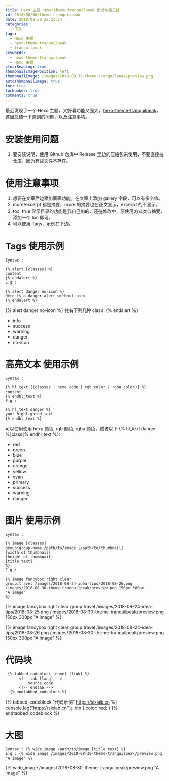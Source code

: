 ```yaml
---
title: Hexo 主题 hexo-theme-tranquilpeak 部分功能总结
id: 2018/08/30/theme-tranquilpeak
date: 2018-08-30 22:21:24
categories:
  - 工具
tags:
  - Hexo 主题
  - hexo-theme-tranquilpeak
  - tranquilpeak
keywords: 
  - hexo-theme-tranquilpeak
  - Hexo 主题
clearReading: true
thumbnailImagePosition: left
thumbnailImage: /images/2018-08-30-theme-tranquilpeak/preview.png
autoThumbnailImage: true
toc: true
tocNumber: true
comments: true
---
```


 最近发现了一个 Hexo 主题，又好看功能又强大，[hexo-theme-tranquilpeak](https://github.com/LouisBarranqueiro/hexo-theme-tranquilpeak)，这里总结一下遇到的问题，以及注意事项。

<!-- more -->

# 安装使用问题

1. 要安装说明，使用 Github 仓库中 Release 里边的压缩包来使用，不要直接拉仓库，因为有些文件不存在。

# 使用注意事项

1. 想要在文章后边添加画廊功能，在文章上添加 gallery 字段，可以有多个值。
2. more/excerpt 都是摘要，more 的摘要也在正文显示，excerpt 的不显示。
3. toc: true 显示目录的功能是我自己加的，还在修改中，原使用方式类似摘要，添加一个 toc 即可。
4. 可以使用 Tags，示例在下边。

# Tags 使用示例

```
Syntax :

{% alert [classes] %}
content
{% endalert %}
E.g :

{% alert danger no-icon %}
Here is a danger alert without icon
{% endalert %}
```

{% alert danger no-icon %}
共有下列几种 class:
{% endalert %}
- info
- success
- warning
- danger
- no-icon

# 高亮文本 使用示例

```
Syntax :

{% hl_text [(classes | hexa code | rgb color | rgba color)] %} 
content
{% endhl_text %}
E.g :

{% hl_text danger %}
your highlighted text
{% endhl_text %}
```

可以使用使用 hexa 颜色, rgb 颜色, rgba 颜色，或者以下 {% hl_text danger %}class{% endhl_text %}:
- red
- green
- blue
- purple
- orange
- yellow
- cyan
- primary
- success
- warning
- danger

# 图片 使用示例

```
Syntax : 

{% image [classes] 
group:group-name /path/to/image [/path/to/thumbnail] 
[width of thumbnail]
[height of thumbnail]
[title text]
%}
E.g : 

{% image fancybox right clear 
group:travel /images/2018-08-24-idea-tips/2018-08-26.png
/images/2018-08-30-theme-tranquilpeak/preview.png 150px 300px 
"A image" 
%}
```

{% image fancybox right clear 
group:travel /images/2018-08-24-idea-tips/2018-08-25.png
/images/2018-08-30-theme-tranquilpeak/preview.png 150px 300px 
"A image" 
%}

{% image fancybox right clear 
group:travel /images/2018-08-24-idea-tips/2018-08-26.png
/images/2018-08-30-theme-tranquilpeak/preview.png 150px 300px 
"A image" 
%}

# 代码块
```
 {% tabbed_codeblock [name] [link] %}
      <!-- tab [lang] -->
          source code
      <!-- endtab -->
  {% endtabbed_codeblock %}
```

{% tabbed_codeblock "代码示例" https://sixlab.cn %}
    <!-- tab js -->
        console.log("https://sixlab.cn");
    <!-- endtab -->
    <!-- tab css -->
          .btn {
              color: red;
          }
      <!-- endtab -->
{% endtabbed_codeblock %}

# 大图

```
Syntax : {% wide_image /path/to/image [title text] %}
E.g : {% wide_image /images/2018-08-30-theme-tranquilpeak/preview.png "A image" %}
```

{% wide_image /images/2018-08-30-theme-tranquilpeak/preview.png "A image" %}

